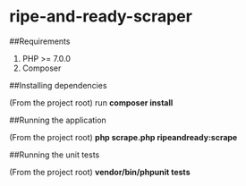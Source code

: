 # ripe-and-ready-scraper

##Requirements

1. PHP >= 7.0.0
2. Composer

##Installing dependencies

(From the project root) run **composer install**

##Running the application

(From the project root) **php scrape.php ripeandready:scrape**

##Running the unit tests

(From the project root) **vendor/bin/phpunit tests**

